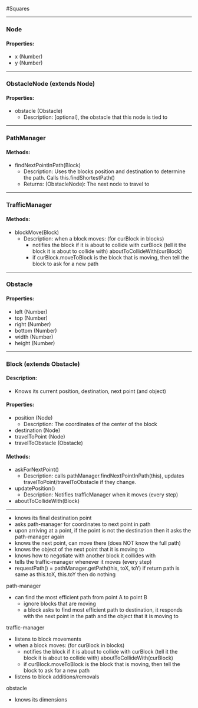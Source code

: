#Squares

---

### Node
#### Properties:
- x (Number)
- y (Number)

---


### ObstacleNode (extends Node)
#### Properties:
- obstacle (Obstacle)
	- Description: [optional], the obstacle that this node is tied to

---

### PathManager
#### Methods:
- findNextPointInPath(Block)
	- Description: Uses the blocks position and destination to determine the path. Calls this.findShortestPath()
	- Returns: (ObstacleNode): The next node to travel to

---

### TrafficManager
#### Methods:
- blockMove(Block)
	- Description: when a block moves: (for curBlock in blocks)
		- notifies the block if it is about to collide with curBlock (tell it the block it is about to collide with) aboutToCollideWith(curBlock)
		- if curBlock.moveToBlock is the block that is moving,  then tell the block to ask for a new path

---

### Obstacle
#### Properties:
- left (Number)
- top (Number)
- right (Number)
- bottom (Number)
- width (Number)
- height (Number)

---

### Block (extends Obstacle)
#### Description:
- Knows its current position, destination, next point (and object)

#### Properties:
- position (Node)
	- Description: The coordinates of the center of the block
- destination (Node)
- travelToPoint (Node)
- travelToObstacle (Obstacle)

#### Methods:
- askForNextPoint()
	- Description: calls pathManager.findNextPointInPath(this), updates travelToPoint/travelToObstacle if they change.
- updatePosition()
	- Description: Notifies trafficManager when it moves (every step)
- aboutToCollideWith(Block)
 
---

- knows its final destination point
- asks path-manager for coordinates to next point in path
- upon arriving at a point, if the point is not the destination then it asks the path-manager again
- knows the next point, can move there (does NOT know the full path)
- knows the object of the next point that it is moving to
- knows how to negotiate with another block it collides with
- tells the traffic-manager whenever it moves (every step)
- requestPath() =
     pathManager.getPath(this, toX, toY)
     if return path is same as this.toX, this.toY then do nothing

path-manager
- can find the most efficient path from point A to point B
     - ignore blocks that are moving
     - a block asks to find most efficient path to destination, it responds with the next point in the path and the object that it is moving to

traffic-manager
- listens to block movements
- when a block moves: (for curBlock in blocks)
     - notifies the block if it is about to collide with curBlock (tell it the block it is about to collide with) aboutToCollideWith(curBlock)
     - if curBlock.moveToBlock is the block that is moving,  then tell the block to ask for a new path
- listens to block additions/removals

obstacle
- knows its dimensions
